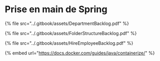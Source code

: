 # Prise en main de Spring

{% file src="../.gitbook/assets/DepartmentBacklog.pdf" %}

{% file src="../.gitbook/assets/FolderStructureBacklog.pdf" %}

{% file src="../.gitbook/assets/HireEmployeeBacklog.pdf" %}

{% embed url="https://docs.docker.com/guides/java/containerize/" %}
